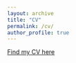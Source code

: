 ```yaml
---
layout: archive
title: "CV"
permalink: /cv/
author_profile: true
---
```


[Find my CV here](https://www.dropbox.com/scl/fi/vybjmzkm9t0n2zjt2twiy/Piccione_CV.pdf?rlkey=ng7mlm202drzdrgx60fpz6xz6&e=1&st=qoaqpi4o&dl=0)
